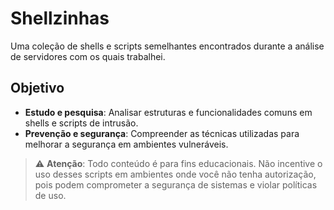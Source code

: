 # Shellzinhas

Uma coleção de shells e scripts semelhantes encontrados durante a análise de servidores com os quais trabalhei. 

## Objetivo

- **Estudo e pesquisa**: Analisar estruturas e funcionalidades comuns em shells e scripts de intrusão.
- **Prevenção e segurança**: Compreender as técnicas utilizadas para melhorar a segurança em ambientes vulneráveis.

> ⚠️ **Atenção**: Todo conteúdo é para fins educacionais. Não incentive o uso desses scripts em ambientes onde você não tenha autorização, pois podem comprometer a segurança de sistemas e violar políticas de uso.

